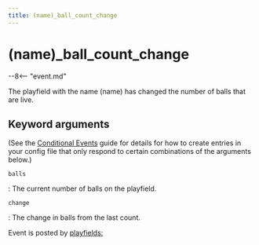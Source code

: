 ```yaml
---
title: (name)_ball_count_change
---
```


# (name)_ball_count_change


--8<-- "event.md"

The playfield with the name (name) has changed the number of balls that
are live.

## Keyword arguments

(See the [Conditional Events](overview/conditional.md)
guide for details for how to create entries in your config file that
only respond to certain combinations of the arguments below.)

`balls`

:   The current number of balls on the playfield.

`change`

:   The change in balls from the last count.

Event is posted by [playfields:](../config/playfields.md)
